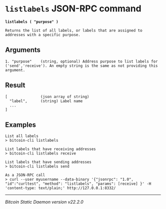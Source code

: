 `listlabels` JSON-RPC command
=============================

**`listlabels ( "purpose" )`**

```
Returns the list of all labels, or labels that are assigned to addresses with a specific purpose.
```

Arguments
---------

```
1. "purpose"    (string, optional) Address purpose to list labels for ('send','receive'). An empty string is the same as not providing this argument.
```

Result
------

```
[               (json array of string)
  "label",      (string) Label name
  ...
]
```

Examples
--------

```
List all labels
> bitcoin-cli listlabels

List labels that have receiving addresses
> bitcoin-cli listlabels receive

List labels that have sending addresses
> bitcoin-cli listlabels send

As a JSON-RPC call
> curl --user myusername --data-binary '{"jsonrpc": "1.0", "id":"curltest", "method": "listlabels", "params": [receive] }' -H 'content-type: text/plain;' http://127.0.0.1:8332/
```

***

*Bitcoin Static Daemon version v22.2.0*
